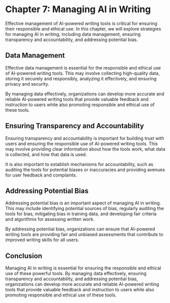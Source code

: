 Chapter 7: Managing AI in Writing
=================================

Effective management of AI-powered writing tools is critical for ensuring their responsible and ethical use. In this chapter, we will explore strategies for managing AI in writing, including data management, ensuring transparency and accountability, and addressing potential bias.

Data Management
---------------

Effective data management is essential for the responsible and ethical use of AI-powered writing tools. This may involve collecting high-quality data, storing it securely and responsibly, analyzing it effectively, and ensuring privacy and security.

By managing data effectively, organizations can develop more accurate and reliable AI-powered writing tools that provide valuable feedback and instruction to users while also promoting responsible and ethical use of these tools.

Ensuring Transparency and Accountability
----------------------------------------

Ensuring transparency and accountability is important for building trust with users and ensuring the responsible use of AI-powered writing tools. This may involve providing clear information about how the tools work, what data is collected, and how that data is used.

It is also important to establish mechanisms for accountability, such as auditing the tools for potential biases or inaccuracies and providing avenues for user feedback and complaints.

Addressing Potential Bias
-------------------------

Addressing potential bias is an important aspect of managing AI in writing. This may include identifying potential sources of bias, regularly auditing the tools for bias, mitigating bias in training data, and developing fair criteria and algorithms for assessing written work.

By addressing potential bias, organizations can ensure that AI-powered writing tools are providing fair and unbiased assessments that contribute to improved writing skills for all users.

Conclusion
----------

Managing AI in writing is essential for ensuring the responsible and ethical use of these powerful tools. By managing data effectively, ensuring transparency and accountability, and addressing potential bias, organizations can develop more accurate and reliable AI-powered writing tools that provide valuable feedback and instruction to users while also promoting responsible and ethical use of these tools.
